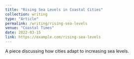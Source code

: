 ```yaml
---
title: "Rising Sea Levels in Coastal Cities"
collection: writing
type: "Article"
permalink: /writing/rising-sea-levels
venue: "Coastal Times"
date: 2022-03-15
link: https://example.com/rising-sea-levels
---
```


A piece discussing how cities adapt to increasing sea levels.

